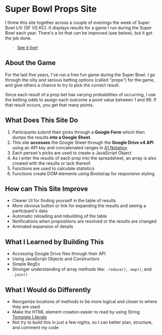 # Super Bowl Props Site

I threw this site together across a couple of evenings the week of Super Bowl LIV (SF VS KC). It displays results for a game I run during the Super Bowl each year. There's a lot that can be improved (see below), but it got the job done.

> [See it live!](http://liv.mathfireworks.com/)

## About the Game

For the last five years, I've run a free fun game during the Super Bowl. I go through the silly and serious betting options (called "props") for the game, and give others a chance to try to pick the correct result.

Since each result of a prop bet has varying probabilities of occurring, I use the betting odds to assign each outcome a point value between 1 and 99. If that result occurs, you get that many points.

## What Does This Site Do

1. Participants submit their picks through a **Google Form** which then dumps the results **into a Google Sheet**.
2. This site **accesses** the Google Sheet through the **Google Drive v4 API** using an API key and concatenated ranges in [A1 Notation](https://developers.google.com/sheets/api/guides/concepts#a1_notation)
3. Each person's picks are used to create a JavaScript Object
4. As I enter the results of each prop into the spreadsheet, an array is also created with the results or lack thereof.
5. Functions are used to calculate statistics
6. Functions create DOM elements using Bootstrap for responsive styling

## How can This Site Improve

- Clearer UI for finding yourself in the table of results
- More obvious button or link for expanding the results and seeing a participant's data
- Automatic reloading and rebuilding of the table
- Notifications when propositions are resolved or the results are changed
- Animated expansion of details

## What I Learned by Building This

- Accessing Google Drive files through their API
- Using JavaScript Objects and Constructors
- Simple RegEx
- Stronger understanding of array methods like: `.reduce()`, `.map()`, and `.join()`

## What I Would do Differently

- Reorganize locations of methods to be more logical and closer to where they are used
- Make the HTML element creation easier to read by using String [Template Literals](https://developer.mozilla.org/en-US/docs/Web/JavaScript/Reference/Template_literals)
- Not try to build this in just a few nights, so I can better plan, structure, and comment my code
